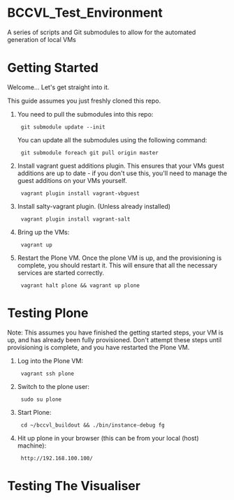 BCCVL_Test_Environment
======================

A series of scripts and Git submodules to allow for the automated generation of local VMs

Getting Started
=========================

Welcome... Let's get straight into it.

This guide assumes you just freshly cloned this repo.

1. You need to pull the submodules into this repo:

		git submodule update --init

   You can update all the submodules using the following command:

		git submodule foreach git pull origin master

2. Install vagrant guest additions plugin. This
ensures that your VMs guest additions are up to date - if you don't use this, you'll
need to manage the guest additions on your VMs yourself.

		vagrant plugin install vagrant-vbguest

3. Install salty-vagrant plugin. (Unless already installed)

		vagrant plugin install vagrant-salt

4. Bring up the VMs:

		vagrant up

5. Restart the Plone VM. Once the plone VM is up, and the provisioning is complete,
you should restart it. This will ensure that all the necessary services are started
correctly.

		vagrant halt plone && vagrant up plone


Testing Plone
==========================

Note: This assumes you have finished the getting started steps, your VM is up, and has already been fully provisioned.
Don't attempt these steps until provisioning is complete, and you have restarted the Plone VM.

1. Log into the Plone VM:

		vagrant ssh plone

2. Switch to the plone user:

		sudo su plone

3. Start Plone:

		cd ~/bccvl_buildout && ./bin/instance-debug fg

4. Hit up plone in your browser (this can be from your local (host) machine):

		http://192.168.100.100/


Testing The Visualiser
==========================
